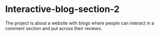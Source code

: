 # Interactive-blog-section-2
The project is about a website with blogs where people can interact in a comment section and put across their reviews.
